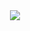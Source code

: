 
<div id="header" align="center">
  <img src="https://cdn.discordapp.com/attachments/1029035202065997828/1089027726624698388/Profile.png"/>
</div>
